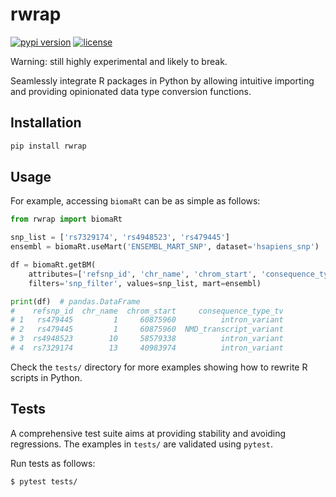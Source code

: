 # rwrap

[![pypi version](https://img.shields.io/pypi/v/rwrap.svg)](https://pypi.org/project/rwrap/)
[![license](https://img.shields.io/pypi/l/rwrap.svg)](https://pypi.org/project/rwrap/)

Warning: still highly experimental and likely to break.

Seamlessly integrate R packages in Python by allowing intuitive importing and providing opinionated data type conversion functions.


## Installation

```bash
pip install rwrap
```


## Usage

For example, accessing `biomaRt` can be as simple as follows:
```python
from rwrap import biomaRt

snp_list = ['rs7329174', 'rs4948523', 'rs479445']
ensembl = biomaRt.useMart('ENSEMBL_MART_SNP', dataset='hsapiens_snp')

df = biomaRt.getBM(
    attributes=['refsnp_id', 'chr_name', 'chrom_start', 'consequence_type_tv'],
    filters='snp_filter', values=snp_list, mart=ensembl)

print(df)  # pandas.DataFrame
#    refsnp_id  chr_name  chrom_start     consequence_type_tv
# 1   rs479445         1     60875960          intron_variant
# 2   rs479445         1     60875960  NMD_transcript_variant
# 3  rs4948523        10     58579338          intron_variant
# 4  rs7329174        13     40983974          intron_variant
```

Check the `tests/` directory for more examples showing how to rewrite R scripts in Python.


## Tests

A comprehensive test suite aims at providing stability and avoiding regressions.
The examples in `tests/` are validated using `pytest`.

Run tests as follows:
```bash
$ pytest tests/
```
